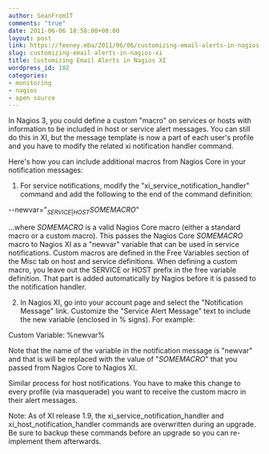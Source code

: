 ```yaml
---
author: SeanFromIT
comments: "true"
date: 2011-06-06 18:58:00+00:00
layout: post
link: https://feeney.mba/2011/06/06/customizing-email-alerts-in-nagios-xi/
slug: customizing-email-alerts-in-nagios-xi
title: Customizing Email Alerts in Nagios XI
wordpress_id: 102
categories:
- monitoring
- nagios
- open source
---
```


In Nagios 3, you could define a custom "macro" on services or hosts with information to be included in host or service alert messages. You can still do this in XI, but the message template is now a part of each user's profile and you have to modify the related xi notification handler command.  
  
Here's how you can include additional macros from Nagios Core in your notification messages:  
  
1. For service notifications, modify the "xi_service_notification_handler" command and add the following to the end of the command definition:  
  
  --newvar="$_{SERVICE|HOST}SOMEMACRO$"  
  
...where $SOMEMACRO$ is a valid Nagios Core macro (either a standard macro or a custom macro).  This passes the Nagios Core $SOMEMACRO$ macro to Nagios XI as a "newvar" variable that can be used in service notifications. Custom macros are defined in the Free Variables section of the Misc tab on host and service definitions. When defining a custom macro, you leave out the SERVICE or HOST prefix in the free variable definition. That part is added automatically by Nagios before it is passed to the notification handler.  
  
2. In Nagios XI, go into your account page and select the "Notification Message" link.  Customize the "Service Alert Message" text to include the new variable (enclosed in % signs).  For example:  
  
  Custom Variable: %newvar%  
  
Note that the name of the variable in the notification message is "newvar" and that is will be replaced with the value of "$SOMEMACRO$" that you passed from Nagios Core to Nagios XI.  
  
Similar process for host notifications. You have to make this change to every profile (via masquerade) you want to receive the custom macro in their alert messages.  
  
Note: As of XI release 1.9, the xi_service_notification_handler and xi_host_notification_handler commands are overwritten during an upgrade. Be sure to backup these commands before an upgrade so you can re-implement them afterwards.
